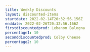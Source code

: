 ```yaml
---
title: Weekly Discounts
layout: discounted-items
startdate: 2022-02-14T20:32:56.156Z
enddate: 2022-02-26T20:32:56.166Z
firstdiscountedprod: Lebanon Balogna
percentage1: 10
seconddiscountedprod: Colby Cheese
percentage2: 10
---
```

